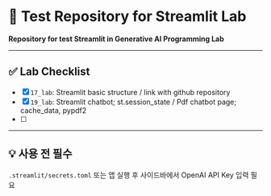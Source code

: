 # 🧪 Test Repository for Streamlit Lab  
**Repository for test Streamlit in Generative AI Programming Lab**

---

## ✅ Lab Checklist

- [x] `17_lab`: Streamlit basic structure / link with github repository
- [x] `19_lab`: Streamlit chatbot; st.session_state / Pdf chatbot page; cache_data, pypdf2
- [ ] 

---

## 💡 사용 전 필수
`.streamlit/secrets.toml` 또는 앱 실행 후 사이드바에서 OpenAI API Key 입력 필요

